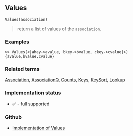 ## Values

```
Values(association) 
```

> return a list of values of the `association`.
 
### Examples

```
>> Values(<|ahey->avalue, bkey->bvalue, ckey->cvalue|>)
{avalue,bvalue,cvalue}
```

### Related terms  
[Association](Association.md), [AssociationQ](AssociationQ.md), [Counts](Counts.md), [Keys](Keys.md), [KeySort](KeySort.md), [Lookup](Lookup.md)






### Implementation status

* &#x2705; - full supported

### Github

* [Implementation of Values](https://github.com/axkr/symja_android_library/blob/master/symja_android_library/matheclipse-core/src/main/java/org/matheclipse/core/builtin/AssociationFunctions.java#L1168) 
